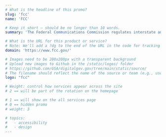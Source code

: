 ```yaml
---
# What is the headline of this promo?
slug: 'fcc'
name: 'FCC'

# Keep it short — should be no longer than 10 words.
summary: 'The Federal Communications Commission regulates interstate and international communications by radio, television, wire, satellite and cable in all 50 states, the District of Columbia and U.S. territories.'

# What is the URL for this product or service?
# Note: We'll add a ?dg to the end of the URL in the code for tracking purposes
domain: 'https://www.fcc.gov/'

# Images need to be 200x200px with a transparent background
# Upload new images to Github in the /static/logos/ folder
# https://github.com/GSA/digitalgov.gov/tree/main/static/source/
# The filename should reflect the name of the source or team (e.g., usds-logo.png)
logo: "fcc"

# Weight: control how services appear across the site
# 2 == will be part of the rotation on the homepage

# 1 == will show on the all services page
# 0 == hidden promo
# weight: 3

# topics:
#   - accessibility
#   - design
---
```

